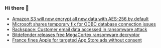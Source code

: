 ### Hi there 👋

<!--START_SECTION:feed-->
* [Amazon S3 will now encrypt all new data with AES-256 by default](https://www.bleepingcomputer.com/news/security/amazon-s3-will-now-encrypt-all-new-data-with-aes-256-by-default/)
* [Microsoft shares temporary fix for ODBC database connection issues](https://www.bleepingcomputer.com/news/microsoft/microsoft-shares-temporary-fix-for-odbc-database-connection-issues/)
* [Rackspace: Customer email data accessed in ransomware attack](https://www.bleepingcomputer.com/news/security/rackspace-customer-email-data-accessed-in-ransomware-attack/)
* [Bitdefender releases free MegaCortex ransomware decryptor](https://www.bleepingcomputer.com/news/security/bitdefender-releases-free-megacortex-ransomware-decryptor/)
* [France fines Apple for targeted App Store ads without consent](https://www.bleepingcomputer.com/news/apple/france-fines-apple-for-targeted-app-store-ads-without-consent/)
<!--END_SECTION:feed-->

<!--
**frankenk/frankenk** is a ✨ _special_ ✨ repository because its `README.md` (this file) appears on your GitHub profile.

Here are some ideas to get you started:

- 🔭 I’m currently working on ...
- 🌱 I’m currently learning ...
- 👯 I’m looking to collaborate on ...
- 🤔 I’m looking for help with ...
- 💬 Ask me about ...
- 📫 How to reach me: ...
- 😄 Pronouns: ...
- ⚡ Fun fact: ...
-->



